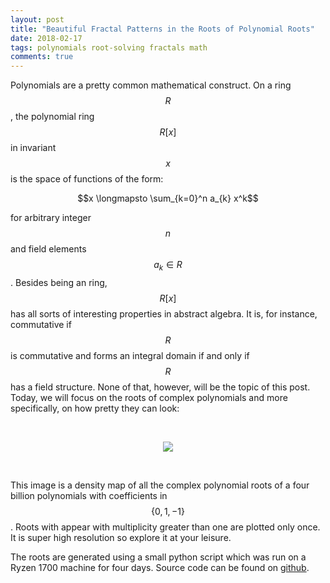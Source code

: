 ```yaml
---
layout: post
title: "Beautiful Fractal Patterns in the Roots of Polynomial Roots"
date: 2018-02-17
tags: polynomials root-solving fractals math
comments: true
---
```


Polynomials are a pretty common mathematical construct. On a ring $$R$$, the polynomial ring $$R[x]$$ in invariant $$x$$ is the space of functions of the form:

  $$x \longmapsto \sum_{k=0}^n a_{k} x^k$$

for arbitrary integer $$n$$ and field elements $$a_k \in R$$. Besides being an ring, $$R[x]$$ has all sorts of interesting properties in abstract algebra. It is, for instance, commutative if $$R$$ is commutative and forms an integral domain if and only if $$R$$ has a field structure. None of that, however, will be the topic of this post. Today, we will focus on the roots of complex polynomials and more specifically, on how pretty they can look:

<br>
<p align="center">
  <a href="https://frankwang95.github.io/assets/polynomial_roots_full.jpg" class="no-hov">
  <img src="https://frankwang95.github.io/assets/polynomial_roots.jpg">
  </a>
</p>
<br>

This image is a density map of all the complex polynomial roots of a four billion polynomials with coefficients in $$\{0, 1, -1\}$$. Roots with appear with multiplicity greater than one are plotted only once. It is super high resolution so explore it at your leisure.

The roots are generated using a small python script which was run on a Ryzen 1700 machine for four days. Source code can be found on [github](https://github.com/frankwang95/polynomials).
